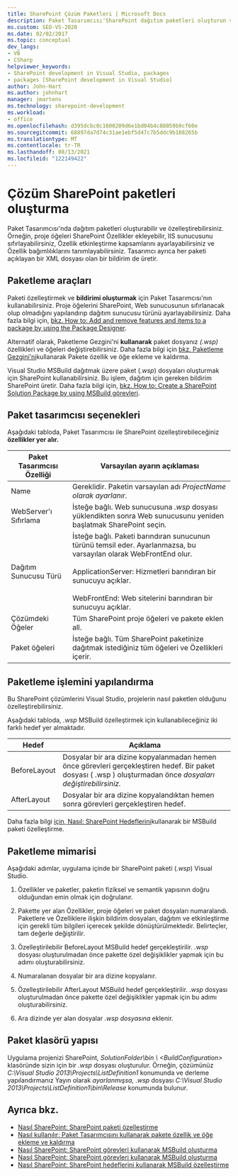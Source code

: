 ```yaml
---
title: SharePoint Çözüm Paketleri | Microsoft Docs
description: Paket Tasarımcısı'SharePoint dağıtım paketleri oluşturun ve özelleştirin. Paketleme araçlarını, tasarımcı seçeneklerini ve klasör yapısını keşfedin.
ms.custom: SEO-VS-2020
ms.date: 02/02/2017
ms.topic: conceptual
dev_langs:
- VB
- CSharp
helpviewer_keywords:
- SharePoint development in Visual Studio, packages
- packages [SharePoint development in Visual Studio]
author: John-Hart
ms.author: johnhart
manager: jmartens
ms.technology: sharepoint-development
ms.workload:
- office
ms.openlocfilehash: d395dcbc0c1600209d6e1bd04b4c88059b9cf60e
ms.sourcegitcommit: 68897da7d74c31ae1ebf5d47c7b5ddc9b108265b
ms.translationtype: MT
ms.contentlocale: tr-TR
ms.lasthandoff: 08/13/2021
ms.locfileid: "122149422"
---
```

# <a name="create-sharepoint-solution-packages"></a>Çözüm SharePoint paketleri oluşturma
  Paket Tasarımcısı'nda dağıtım paketleri oluşturabilir ve özelleştirebilirsiniz. Örneğin, proje öğeleri SharePoint Özellikler ekleyebilir, IIS sunucusunu sıfırlayabilirsiniz, Özellik etkinleştirme kapsamlarını ayarlayabilirsiniz ve Özellik bağımlılıklarını tanımlayabilirsiniz. Tasarımcı ayrıca her paketi açıklayan bir XML dosyası olan bir bildirim de üretir.

## <a name="packaging-tools"></a>Paketleme araçları
 Paketi özelleştirmek ve **bildirimi oluşturmak** için Paket Tasarımcısı'nın kullanabilirsiniz. Proje öğelerini SharePoint, Web sunucusunun sıfırlanacak olup olmadığını yapılandırıp dağıtım sunucusu türünü ayarlayabilirsiniz. Daha fazla bilgi için, [bkz. How to: Add and remove features and items to a package by using the Package Designer](../sharepoint/how-to-add-and-remove-features-and-items-to-a-package-by-using-the-package-designer.md).

 Alternatif olarak, Paketleme Gezgini'ni **kullanarak** paket dosyanız *(.wsp)* özellikleri ve öğeleri değiştirebilirsiniz. Daha fazla bilgi için [bkz. Paketleme Gezgini'ni](../sharepoint/how-to-add-and-remove-features-and-items-to-a-package-by-using-the-packaging-explorer.md)kullanarak Pakete özellik ve öğe ekleme ve kaldırma.

 Visual Studio MSBuild dağıtmak üzere paket (*.wsp*) dosyaları oluşturmak için SharePoint kullanabilirsiniz. Bu işlem, dağıtım için gereken bildirim SharePoint üretir. Daha fazla bilgi için, [bkz. How to: Create a SharePoint Solution Package by using MSBuild görevleri](../sharepoint/how-to-create-a-sharepoint-solution-package-by-using-msbuild-tasks.md).

## <a name="package-designer-options"></a>Paket tasarımcısı seçenekleri
 Aşağıdaki tabloda, Paket Tasarımcısı ile SharePoint özelleştirebileceğiniz **özellikler yer alır.**

|Paket Tasarımcısı Özelliği|Varsayılan ayarın açıklaması|
|-------------------------------|------------------------------------|
|Name|Gereklidir. Paketin varsayılan adı *ProjectName olarak ayarlanır.*|
|WebServer'ı Sıfırlama|İsteğe bağlı. Web sunucusuna *.wsp* dosyası yüklendikten sonra Web sunucusunu yeniden başlatmak SharePoint seçin.|
|Dağıtım Sunucusu Türü|İsteğe bağlı. Paketi barındıran sunucunun türünü temsil eder. Ayarlanmazsa, bu varsayılan olarak WebFrontEnd olur.<br /><br /> ApplicationServer: Hizmetleri barındıran bir sunucuyu açıklar.<br /><br /> WebFrontEnd: Web sitelerini barındıran bir sunucuyu açıklar.|
|Çözümdeki Öğeler|Tüm SharePoint proje öğeleri ve pakete eklen all.|
|Paket öğeleri|İsteğe bağlı. Tüm SharePoint paketinize dağıtmak istediğiniz tüm öğeleri ve Özellikleri içerir.|

## <a name="configure-the-packaging-process"></a>Paketleme işlemini yapılandırma
 Bu SharePoint çözümlerini Visual Studio, projelerin nasıl paketlen olduğunu özelleştirebilirsiniz.

 Aşağıdaki tabloda, *.wsp* MSBuild özelleştirmek için kullanabileceğiniz iki farklı hedef yer almaktadır.

|Hedef|Açıklama|
|------------|-----------------|
|BeforeLayout|Dosyalar bir ara dizine kopyalanmadan hemen önce görevleri gerçekleştiren hedef. Bir paket dosyası ( .wsp ) oluşturmadan önce *dosyaları değiştirebilirsiniz.*|
|AfterLayout|Dosyalar bir ara dizine kopyalandıktan hemen sonra görevleri gerçekleştiren hedef.|

 Daha fazla bilgi [için, Nasıl: SharePoint Hedeflerini](../sharepoint/how-to-customize-a-sharepoint-solution-package-by-using-msbuild-targets.md)kullanarak bir MSBuild paketi özelleştirme.

## <a name="packaging-architecture"></a>Paketleme mimarisi
 Aşağıdaki adımlar, uygulama içinde bir SharePoint paketi (*.wsp*) Visual Studio.

1. Özellikler ve paketler, paketin fiziksel ve semantik yapısının doğru olduğundan emin olmak için doğrulanır.

2. Pakette yer alan Özellikler, proje öğeleri ve paket dosyaları numaralandı. Paketlere ve Özelliklere ilişkin bildirim dosyaları, dağıtım ve etkinleştirme için gerekli tüm bilgileri içerecek şekilde dönüştürülmektedir. Belirteçler, tam değerle değiştirilir.

3. Özelleştirilebilir BeforeLayout MSBuild hedef gerçekleştirilir. *.wsp* dosyası oluşturulmadan önce pakette özel değişiklikler yapmak için bu adımı oluşturabilirsiniz.

4. Numaralanan dosyalar bir ara dizine kopyalanır.

5. Özelleştirilebilir AfterLayout MSBuild hedef gerçekleştirilir. *.wsp* dosyası oluşturulmadan önce pakette özel değişiklikler yapmak için bu adımı oluşturabilirsiniz.

6. Ara dizinde yer alan dosyalar *.wsp dosyasına* eklenir.

## <a name="package-folder-structure"></a>Paket klasörü yapısı
 Uygulama projenizi SharePoint, *SolutionFolder\bin \\ \<BuildConfiguration>* klasöründe sizin için bir *.wsp* dosyası oluşturulur. Örneğin, çözümünüz *C:\Visual Studio 2013\Projects\ListDefinition1* konumunda ve derleme yapılandırmanız Yayın olarak *ayarlanmışsa, .wsp* dosyası *C:\Visual Studio 2013\Projects\ListDefinition1\bin\Release* konumunda bulunur.

## <a name="see-also"></a>Ayrıca bkz.
- [Nasıl SharePoint: SharePoint paketi özelleştirme](../sharepoint/how-to-customize-a-sharepoint-solution-package.md)
- [Nasıl kullanılır: Paket Tasarımcısını kullanarak pakete özellik ve öğe ekleme ve kaldırma](../sharepoint/how-to-add-and-remove-features-and-items-to-a-package-by-using-the-package-designer.md)
- [Nasıl SharePoint: SharePoint görevleri kullanarak MSBuild oluşturma](../sharepoint/how-to-create-a-sharepoint-solution-package-by-using-msbuild-tasks.md)
- [Nasıl SharePoint: SharePoint görevleri kullanarak MSBuild oluşturma](../sharepoint/how-to-create-a-sharepoint-solution-package-by-using-msbuild-tasks.md)
- [Nasıl SharePoint: SharePoint hedeflerini kullanarak MSBuild özelleştirme](../sharepoint/how-to-customize-a-sharepoint-solution-package-by-using-msbuild-targets.md)
